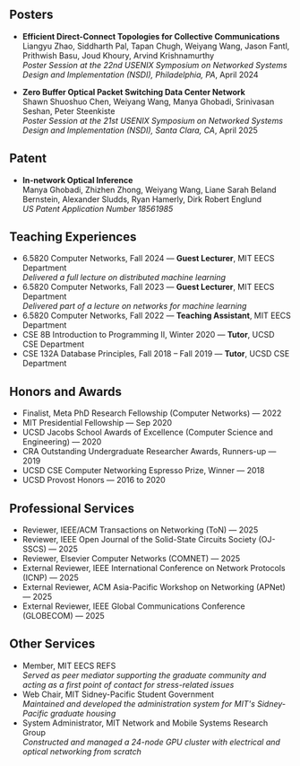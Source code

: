 ## Posters

- **Efficient Direct-Connect Topologies for Collective Communications**  
	Liangyu Zhao, Siddharth Pal, Tapan Chugh, Weiyang Wang, Jason Fantl, Prithwish Basu, Joud Khoury, Arvind Krishnamurthy  
	_Poster Session at the 22nd USENIX Symposium on Networked Systems Design and Implementation (NSDI), Philadelphia, PA_, April 2024

- **Zero Buffer Optical Packet Switching Data Center Network**  
	Shawn Shuoshuo Chen, Weiyang Wang, Manya Ghobadi, Srinivasan Seshan, Peter Steenkiste  
	_Poster Session at the 21st USENIX Symposium on Networked Systems Design and Implementation (NSDI), Santa Clara, CA_, April 2025


## Patent

- **In-network Optical Inference**  
	Manya Ghobadi, Zhizhen Zhong, Weiyang Wang, Liane Sarah Beland Bernstein, Alexander Sludds, Ryan Hamerly, Dirk Robert Englund  
	_US Patent Application Number 18561985_


## Teaching Experiences

- 6.5820 Computer Networks, Fall 2024 — **Guest Lecturer**, MIT EECS Department  
	_Delivered a full lecture on distributed machine learning_
- 6.5820 Computer Networks, Fall 2023 — **Guest Lecturer**, MIT EECS Department  
	_Delivered part of a lecture on networks for machine learning_
- 6.5820 Computer Networks, Fall 2022 — **Teaching Assistant**, MIT EECS Department
- CSE 8B Introduction to Programming II, Winter 2020 — **Tutor**, UCSD CSE Department
- CSE 132A Database Principles, Fall 2018 – Fall 2019 — **Tutor**, UCSD CSE Department


## Honors and Awards

- Finalist, Meta PhD Research Fellowship (Computer Networks) — 2022
- MIT Presidential Fellowship — Sep 2020
- UCSD Jacobs School Awards of Excellence (Computer Science and Engineering) — 2020
- CRA Outstanding Undergraduate Researcher Awards, Runners-up — 2019
- UCSD CSE Computer Networking Espresso Prize, Winner — 2018
- UCSD Provost Honors — 2016 to 2020


## Professional Services

- Reviewer, IEEE/ACM Transactions on Networking (ToN) — 2025
- Reviewer, IEEE Open Journal of the Solid-State Circuits Society (OJ-SSCS) — 2025
- Reviewer, Elsevier Computer Networks (COMNET) — 2025
- External Reviewer, IEEE International Conference on Network Protocols (ICNP) — 2025
- External Reviewer, ACM Asia-Pacific Workshop on Networking (APNet) — 2025
- External Reviewer, IEEE Global Communications Conference (GLOBECOM) — 2025


## Other Services

- Member, MIT EECS REFS<br>
    _Served as peer mediator supporting the graduate community and acting as a first point of contact for stress-related issues_
- Web Chair, MIT Sidney-Pacific Student Government<br>
	_Maintained and developed the administration system for MIT's Sidney-Pacific graduate housing_
- System Administrator, MIT Network and Mobile Systems Research Group<br>
	_Constructed and managed a 24-node GPU cluster with electrical and optical networking from scratch_

